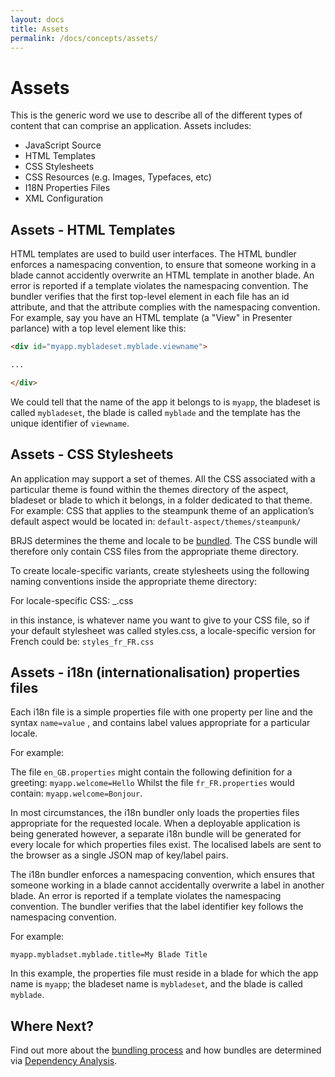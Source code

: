 ```yaml
---
layout: docs
title: Assets
permalink: /docs/concepts/assets/
---
```


# Assets

This is the generic word we use to describe all of the different types of content that can comprise an application. Assets includes:

- JavaScript Source
- HTML Templates
- CSS Stylesheets
- CSS Resources (e.g. Images, Typefaces, etc)
- I18N Properties Files
- XML Configuration

## Assets - HTML Templates

HTML templates are used to build user interfaces. The HTML bundler enforces a namespacing convention, to ensure that someone working in a blade cannot accidently overwrite an HTML template in another blade. An error is reported if a template violates the namespacing convention.
The bundler verifies that the first top-level element in each file has an id attribute, and that the attribute complies with the namespacing convention.
For example, say you have an HTML template (a "View" in Presenter parlance) with a top level element like this:

```html
<div id="myapp.mybladeset.myblade.viewname">

...

</div>
```

We could tell that the name of the app it belongs to is `myapp`, the bladeset is called `mybladeset`, the blade is called `myblade` and the template has the unique identifier of `viewname`.

## Assets - CSS Stylesheets

An application may support a set of themes.  All the CSS associated with a particular theme is found within the themes directory of the aspect, bladeset or blade to which it belongs, in a folder dedicated to that theme.   For example: CSS that applies to the steampunk theme of an application’s default aspect would be located in: `default-aspect/themes/steampunk/`

BRJS determines the theme and locale to be [bundled](/docs/concepts/bundlers). The CSS bundle will therefore only contain CSS files from the appropriate theme directory.

To create locale-specific variants, create stylesheets using the following naming conventions inside the appropriate theme directory:

For locale-specific CSS: <name>_<locale>.css

<name> in this instance, is whatever name you want to give to your CSS file, so if your default stylesheet was called styles.css, a locale-specific version for French could be: `styles_fr_FR.css`

## Assets - i18n (internationalisation) properties files

Each i18n file is a simple properties file with one property per line and the syntax `name=value` , and contains label values appropriate for a particular locale.

For example:

The file `en_GB.properties` might contain the following definition for a greeting: `myapp.welcome=Hello`
Whilst the file `fr_FR.properties` would contain: `myapp.welcome=Bonjour`.

In most circumstances, the i18n bundler only loads the properties files appropriate for the requested locale. When a deployable application is being generated however, a separate i18n bundle will be generated for every locale for which properties files exist. The localised labels are sent to the browser as a single JSON map of key/label pairs.

The i18n bundler enforces a namespacing convention, which ensures that someone working in a blade cannot accidentally overwrite a label in another blade. An error is reported if a template violates the namespacing convention. The bundler verifies that the label identifier key follows the namespacing convention.

For example:

```
myapp.mybladset.myblade.title=My Blade Title
```

In this example, the properties file must reside in a blade for which the app name is `myapp`; the bladeset name is `mybladeset`, and the blade is called `myblade`.

## Where Next?

Find out more about the [bundling process](/docs/concepts/bundling/) and how bundles are determined via [Dependency Analysis](/docs/concepts/dependency_analysis/).
